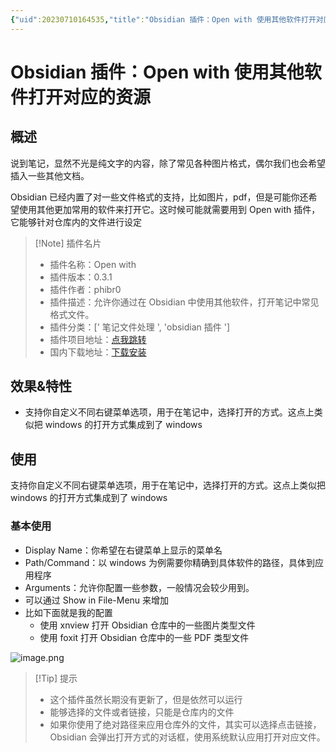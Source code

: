 ```yaml
---
{"uid":20230710164535,"title":"Obsidian 插件：Open with 使用其他软件打开对应的资源","tags":["Obsidian","插件","打开方式","第三方软件"],"description":"Obsidian 插件：Open with 使用其他软件打开对应的资源，允许你通过在 Obsidian 中使用其他软件，打开笔记中常见格式文件。","author":"OS","type":"basic","draft":false,"editable":false,"modified":20230724174615,"dg-publish":true,"permalink":"/lake-of-knowledge/10-obsidian/obsidian/open-with/","dgPassFrontmatter":true}
---
```



# Obsidian 插件：Open with 使用其他软件打开对应的资源

## 概述

说到笔记，显然不光是纯文字的内容，除了常见各种图片格式，偶尔我们也会希望插入一些其他文档。

Obsidian 已经内置了对一些文件格式的支持，比如图片，pdf，但是可能你还希望使用其他更加常用的软件来打开它。这时候可能就需要用到 Open with 插件，它能够针对仓库内的文件进行设定

> [!Note] 插件名片
> - 插件名称：Open with
> - 插件版本：0.3.1
> - 插件作者：phibr0
> - 插件描述：允许你通过在 Obsidian 中使用其他软件，打开笔记中常见格式文件。
> - 插件分类：[' 笔记文件处理 ', 'obsidian 插件 ']
> - 插件项目地址：[点我跳转](https://github.com/phibr0/obsidian-open-with)
> - 国内下载地址：[下载安装](https://pkmer.cn/products/plugin/pluginMarket/?open-with)

## 效果&特性

- 支持你自定义不同右键菜单选项，用于在笔记中，选择打开的方式。这点上类似把 windows 的打开方式集成到了 windows

## 使用

支持你自定义不同右键菜单选项，用于在笔记中，选择打开的方式。这点上类似把 windows 的打开方式集成到了 windows

### 基本使用

- Display Name：你希望在右键菜单上显示的菜单名
- Path/Command：以 windows 为例需要你精确到具体软件的路径，具体到应用程序
- Arguments：允许你配置一些参数，一般情况会较少用到。
- 可以通过 Show in File-Menu 来增加
- 比如下面就是我的配置
	- 使用 xnview 打开 Obsidian 仓库中的一些图片类型文件
	- 使用 foxit 打开 Obsidian 仓库中的一些 PDF 类型文件

![image.png](https://cdn.pkmer.cn/images/20230710230224.png!pkmer)

> [!Tip] 提示
> - 这个插件虽然长期没有更新了，但是依然可以运行
> - 能够选择的文件或者链接，只能是仓库内的文件
> - 如果你使用了绝对路径来应用仓库外的文件，其实可以选择点击链接，Obsidian 会弹出打开方式的对话框，使用系统默认应用打开对应文件。